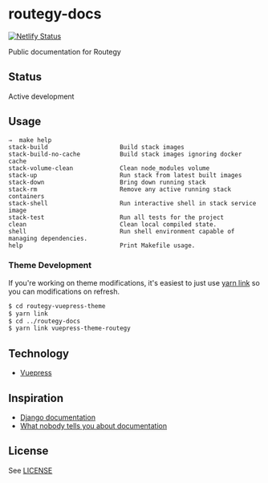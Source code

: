 # routegy-docs

[![Netlify Status](https://api.netlify.com/api/v1/badges/d2eadfbb-4a38-42f9-8b75-896a01be7edc/deploy-status)](https://app.netlify.com/sites/routegy-docs/deploys)

Public documentation for Routegy

## Status

Active development

## Usage

```
⇒  make help
stack-build                    Build stack images
stack-build-no-cache           Build stack images ignoring docker cache
stack-volume-clean             Clean node_modules volume
stack-up                       Run stack from latest built images
stack-down                     Bring down running stack
stack-rm                       Remove any active running stack containers
stack-shell                    Run interactive shell in stack service image
stack-test                     Run all tests for the project
clean                          Clean local compiled state.
shell                          Run shell environment capable of managing dependencies.
help                           Print Makefile usage.
```

### Theme Development

If you're working on theme modifications, it's easiest to just use [yarn link](https://classic.yarnpkg.com/en/docs/cli/link/) so you can modifications on refresh.

```sh
$ cd routegy-vuepress-theme
$ yarn link
$ cd ../routegy-docs
$ yarn link vuepress-theme-routegy
```

## Technology

* [Vuepress](https://vuepress.vuejs.org)

## Inspiration

* [Django documentation](https://docs.djangoproject.com/en/dev/)
* [What nobody tells you about documentation](https://www.divio.com/blog/documentation/)

## License

See [LICENSE](LICENSE)
